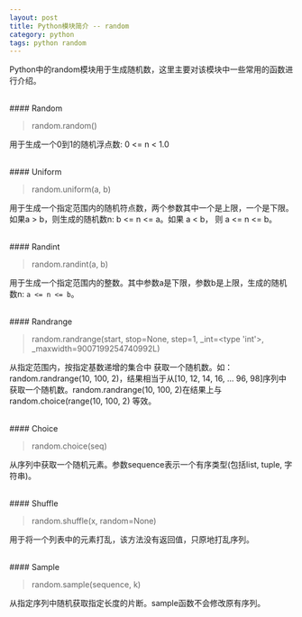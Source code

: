 ```yaml
---
layout: post
title: Python模块简介 -- random
category: python
tags: python random
---
```


Python中的random模块用于生成随机数，这里主要对该模块中一些常用的函数进行介绍。

<br/>
#### Random

> random.random()

用于生成一个0到1的随机浮点数: 0 <= n < 1.0 

<br/>
#### Uniform

> random.uniform(a, b)

用于生成一个指定范围内的随机符点数，两个参数其中一个是上限，一个是下限。如果a > b，则生成的随机数n: b <= n <= a。如果 a < b， 则 a <= n <= b。

<br/>
#### Randint

> random.randint(a, b)

用于生成一个指定范围内的整数。其中参数a是下限，参数b是上限，生成的随机数n: `a <= n <= b`。

<br>
#### Randrange

> random.randrange(start, stop=None, step=1, _int=<type 'int'>, _maxwidth=9007199254740992L)

从指定范围内，按指定基数递增的集合中 获取一个随机数。如：random.randrange(10, 100, 2)，结果相当于从[10, 12, 14, 16, ... 96, 98]序列中获取一个随机数。random.randrange(10, 100, 2)在结果上与 random.choice(range(10, 100, 2) 等效。

<br/>
#### Choice

> random.choice(seq)

从序列中获取一个随机元素。参数sequence表示一个有序类型(包括list, tuple, 字符串)。

<br/>
#### Shuffle

> random.shuffle(x, random=None)

用于将一个列表中的元素打乱，该方法没有返回值，只原地打乱序列。

<br/>
#### Sample

> random.sample(sequence, k)

从指定序列中随机获取指定长度的片断。sample函数不会修改原有序列。
